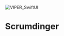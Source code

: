 ![VIPER_SwiftUI](https://user-images.githubusercontent.com/71208265/207170554-6bf2203a-75df-44ca-b394-c0ed04eb0cea.png)
# Scrumdinger
